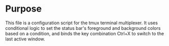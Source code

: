 # Purpose
This file is a configuration script for the tmux terminal multiplexer. It uses conditional logic to set the status bar's foreground and background colors based on a condition, and binds the key combination Ctrl+X to switch to the last active window.
